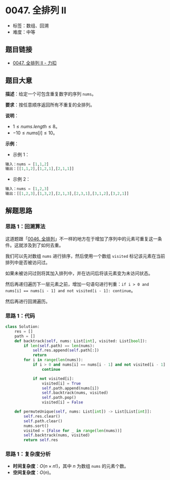 # 0047. 全排列 II

- 标签：数组、回溯
- 难度：中等

## 题目链接

- [0047. 全排列 II - 力扣](https://leetcode.cn/problems/permutations-ii/)

## 题目大意

**描述**：给定一个可包含重复数字的序列 `nums`。

**要求**：按任意顺序返回所有不重复的全排列。

**说明**：

- $1 \le nums.length \le 8$。
- $-10 \le nums[i] \le 10$。

**示例**：

- 示例 1：

```python
输入：nums = [1,1,2]
输出：[[1,1,2],[1,2,1],[2,1,1]]
```

- 示例 2：

```python
输入：nums = [1,2,3]
输出：[[1,2,3],[1,3,2],[2,1,3],[2,3,1],[3,1,2],[3,2,1]]
```

## 解题思路

### 思路 1：回溯算法

这道题跟「[0046. 全排列](https://leetcode.cn/problems/permutations/)」不一样的地方在于增加了序列中的元素可重复这一条件。这就涉及到了如何去重。

我们可以先对数组 `nums` 进行排序，然后使用一个数组 `visited` 标记该元素在当前排列中是否被访问过。

如果未被访问过则将其加入排列中，并在访问后将该元素变为未访问状态。

然后再递归遍历下一层元素之前，增加一句语句进行判重：`if i > 0 and nums[i] == nums[i - 1] and not visited[i - 1]: continue`。

然后再进行回溯遍历。

### 思路 1：代码

```python
class Solution:
    res = []
    path = []
    def backtrack(self, nums: List[int], visited: List[bool]):
        if len(self.path) == len(nums):
            self.res.append(self.path[:])
            return
        for i in range(len(nums)):
            if i > 0 and nums[i] == nums[i - 1] and not visited[i - 1]:
                continue

            if not visited[i]:
                visited[i] = True
                self.path.append(nums[i])
                self.backtrack(nums, visited)
                self.path.pop()
                visited[i] = False

    def permuteUnique(self, nums: List[int]) -> List[List[int]]:
        self.res.clear()
        self.path.clear()
        nums.sort()
        visited = [False for _ in range(len(nums))]
        self.backtrack(nums, visited)
        return self.res
```

### 思路 1：复杂度分析

- **时间复杂度**：$O(n \times n!)$，其中 $n$ 为数组 `nums` 的元素个数。
- **空间复杂度**：$O(n)$。

